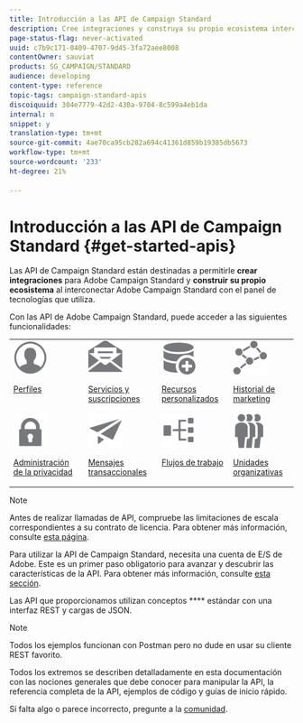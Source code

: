 ```yaml
---
title: Introducción a las API de Campaign Standard
description: Cree integraciones y construya su propio ecosistema interconectando la Campaña con un panel de tecnologías.
page-status-flag: never-activated
uuid: c7b9c171-0409-4707-9d45-3fa72aee8008
contentOwner: sauviat
products: SG_CAMPAIGN/STANDARD
audience: developing
content-type: reference
topic-tags: campaign-standard-apis
discoiquuid: 304e7779-42d2-430a-9704-8c599a4eb1da
internal: n
snippet: y
translation-type: tm+mt
source-git-commit: 4ae70ca95cb282a694c41361d859b19385db5673
workflow-type: tm+mt
source-wordcount: '233'
ht-degree: 21%

---
```



# Introducción a las API de Campaign Standard {#get-started-apis}

Las API de Campaign Standard están destinadas a permitirle **crear integraciones** para Adobe Campaign Standard y **construir su propio ecosistema** al interconectar Adobe Campaign Standard con el panel de tecnologías que utiliza.

Con las API de Adobe Campaign Standard, puede acceder a las siguientes funcionalidades:

<table><tr>
 <td valign="top"><a href="../../api/using/retrieving-profiles.md"><img width="60px" alt="condiciones" src="assets/icon_profile.svg"/></a><p><a href="../../api/using/retrieving-profiles.md">Perfiles</a></p></td>
<td valign="top"><a href="../../api/using/creating-a-service.md"><img width="60px" alt="condiciones" src="assets/icon_services.svg"/></a><p><a href="../../api/using/creating-a-service.md">Servicios y suscripciones</a></p></td>
<td valign="top"><a href="../../api/using/interacting-with-custom-resources.md"><img width="60px" alt="condiciones" src="assets/icon_customresources.svg"/></a><p><a href="../../api/using/interacting-with-custom-resources.md">Recursos personalizados</a></p></td>
<td valign="top"><a href="../../api/using/interacting-with-marketing-history.md"><img width="60px" alt="condiciones" src="assets/icon_marketinghistory.svg"/></a><p><a href="../../api/using/interacting-with-marketing-history.md">Historial de marketing</a></p></td>
</tr>
<tr>
<td valign="top"><a href="../../api/using/creating-a-privacy-request.md"><img width="60px" alt="condiciones" src="assets/icon_privacy.svg"/></a><p><a href="../../api/using/creating-a-privacy-request.md">Administración de la privacidad</a></p></td>
<td valign="top"><a href="../../api/using/managing-transactional-messages.md"><img width="60px" alt="condiciones" src="assets/icon_transactionalmessage.svg"/></a><p><a href="../../api/using/managing-transactional-messages.md">Mensajes transaccionales</a></p></td>
<td valign="top"><a href="../../api/using/controlling-a-workflow.md"><img width="60px" alt="condiciones" src="assets/icon_workflows.svg"/></a><p><a href="../../api/using/controlling-a-workflow.md">Flujos de trabajo</a></p></td>
<td valign="top"><a href="../../api/using/retrieving-an-organizational-unit.md"><img width="60px" alt="condiciones" src="assets/icon_units.svg"/></a><p><a href="../../api/using/retrieving-an-organizational-unit.md">Unidades organizativas</a></p></td>
</tr></table>

>[!NOTE]
>
>Antes de realizar llamadas de API, compruebe las limitaciones de escala correspondientes a su contrato de licencia. Para obtener más información, consulte [esta página](https://helpx.adobe.com/legal/product-descriptions/campaign-standard.html#ITInfrastructureResourcesbyActiveProfilesTiers).

Para utilizar la API de Campaign Standard, necesita una cuenta de E/S de Adobe. Este es un primer paso obligatorio para avanzar y descubrir las características de la API.
Para obtener más información, consulte [esta sección](../../api/using/setting-up-api-access.md).

Las API que proporcionamos utilizan conceptos **** estándar con una interfaz REST y cargas de JSON.

>[!NOTE]
>
>Todos los ejemplos funcionan con Postman pero no dude en usar su cliente REST favorito.

Todos los extremos se describen detalladamente en esta documentación con las nociones generales que debe conocer para manipular la API, la referencia completa de la API, ejemplos de código y guías de inicio rápido.

Si falta algo o parece incorrecto, pregunte a la [comunidad](https://experienceleaguecommunities.adobe.com/t5/adobe-campaign-standard/ct-p/adobe-campaign-standard-community).
